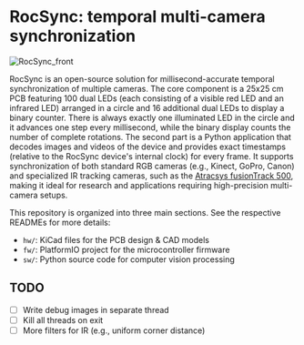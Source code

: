 # RocSync: temporal multi-camera synchronization

![RocSync_front](https://github.com/user-attachments/assets/09734239-36fa-4ac8-a8b1-2877538088eb)

RocSync is an open-source solution for millisecond-accurate temporal synchronization of multiple cameras. The core component is a 25x25 cm PCB featuring 100 dual LEDs (each consisting of a visible red LED and an infrared LED) arranged in a circle and 16 additional dual LEDs to display a binary counter. There is always exactly one illuminated LED in the circle and it advances one step every millisecond, while the binary display counts the number of complete rotations. The second part is a Python application that decodes images and videos of the device and provides exact timestamps (relative to the RocSync device's internal clock) for every frame. It supports synchronization of both standard RGB cameras (e.g., Kinect, GoPro, Canon) and specialized IR tracking cameras, such as the [Atracsys fusionTrack 500](https://atracsys.com/fusiontrack-500/), making it ideal for research and applications requiring high-precision multi-camera setups.

This repository is organized into three main sections. See the respective READMEs for more details:
- `hw/`: KiCad files for the PCB design & CAD models
- `fw/`: PlatformIO project for the microcontroller firmware
- `sw/`: Python source code for computer vision processing

## TODO
- [ ] Write debug images in separate thread
- [ ] Kill all threads on exit
- [ ] More filters for IR (e.g., uniform corner distance)